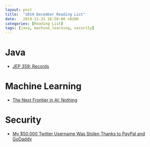 ```yaml
---
layout: post
title:  "2019 December Reading List"
date:   2019-12-31 16:50:00 +0200
categories: [Reading List]
tags: [java, machine_learning, security]
---
```


# Java

- [JEP 359: Records](https://jaxenter.com/jep-359-records-161403.html)

# Machine Learning

- [The Next Frontier in AI: Nothing](https://towardsdatascience.com/the-next-frontier-in-ai-nothing-99bc8189c588)

# Security

- [My $50,000 Twitter Username Was Stolen Thanks to PayPal and GoDaddy](https://medium.com/@N/how-i-lost-my-50-000-twitter-username-24eb09e026dd)
